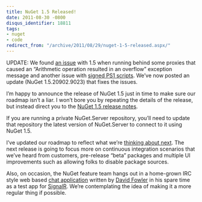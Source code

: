 ```yaml
---
title: NuGet 1.5 Released!
date: 2011-08-30 -0800
disqus_identifier: 18811
tags:
- nuget
- code
redirect_from: "/archive/2011/08/29/nuget-1-5-released.aspx/"
---
```


UPDATE: We found [an issue](http://nuget.codeplex.com/workitem/1419)
with 1.5 when running behind some proxies that caused an “Arithmetic
operation resulted in an overflow” exception message and another issue
with [signed PS1
scripts](http://nuget.codeplex.com/workitem/1473 "NuGet Types issue").
We’ve now posted an update (NuGet 1.5.20902.9023) that fixes the issues.

I’m happy to announce the release of NuGet 1.5 just in time to make sure
our roadmap isn’t a liar. I won’t bore you by repeating the details of
the release, but instead direct you to the [NuGet 1.5 release
notes](http://docs.nuget.org/docs/release-notes/nuget-1.5 "NuGet 1.5 released.").

If you are running a private NuGet.Server repository, you’ll need to
update that repository the latest version of NuGet.Server to connect to
it using NuGet 1.5.

I’ve updated our roadmap to reflect what we’re [thinking about
next](http://nuget.codeplex.com/). The next release is going to focus
more on continuous integration scenarios that we’ve heard from
customers, pre-release “beta” packages and multiple UI improvements such
as allowing folks to disable package sources.

Also, on occasion, the NuGet feature team hangs out in a home-grown IRC
style web based [chat application](http://chatapp.apphb.com "Chat")
written by [David
Fowler](http://weblogs.asp.net/davidfowler/ "David Fowler") in his spare
time as a test app for
[SignalR](https://github.com/SignalR/SignalR "SignalR on Github"). We’re
contemplating the idea of making it a more regular thing if possible.

